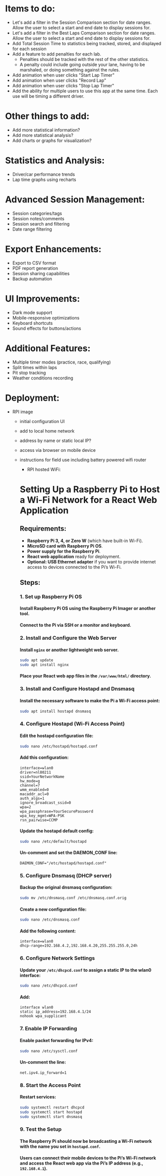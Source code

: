 # Items to do:
- Let's add a filter in the Session Comparison section for date ranges. Allow the user to select a start and end date to display sessions for.
- Let's add a filter in the Best Laps Comparison section for date ranges. Allow the user to select a start and end date to display sessions for.
- Add Total Session Time to statistics being tracked, stored, and displayed for each session
- Add a feature to add penalties for each lab. 
    - Penalties should be tracked with the rest of the other statistics. 
    - A penalty could include going outside your lane, having to be marshaled, or doing something against the rules. 
- Add animation when user clicks "Start Lap Timer"
- Add animation when user clicks "Record Lap"
- Add animation when user clicks "Stop Lap Timer"
- Add the ability for multiple users to use this app at the same time. Each use will be timing a different driver.

# Other things to add:
- Add more statistical information?
- Add more statistical analysis?
- Add charts or graphs for visualization?

# Statistics and Analysis:
- Driver/car performance trends
- Lap time graphs using recharts

# Advanced Session Management:
- Session categories/tags
- Session notes/comments
- Session search and filtering
- Date range filtering

# Export Enhancements:
- Export to CSV format
- PDF report generation
- Session sharing capabilities
- Backup automation

# UI Improvements:
- Dark mode support
- Mobile-responsive optimizations
- Keyboard shortcuts
- Sound effects for buttons/actions

# Additional Features:
- Multiple timer modes (practice, race, qualifying)
- Split times within laps
- Pit stop tracking
- Weather conditions recording

# Deployment:
- RPI image
    - initial configuration UI
    - add to local home network
    - address by name or static local IP?
    - access via browser on mobile device
    - instructions for field use including battery powered wifi router
        - RPI hosted WiFi:
        # Setting Up a Raspberry Pi to Host a Wi-Fi Network for a React Web Application
        ## Requirements:
        - **Raspberry Pi 3, 4, or Zero W** (which have built-in Wi-Fi).
        - **MicroSD card with Raspberry Pi OS**.
        - **Power supply for the Raspberry Pi**.
        - **React web application** ready for deployment.
        - **Optional: USB Ethernet adapter** if you want to provide internet access to devices connected to the Pi’s Wi-Fi.

        ## Steps:

        ### 1. Set up Raspberry Pi OS
        #### Install Raspberry Pi OS using the Raspberry Pi Imager or another tool.
        #### Connect to the Pi via SSH or a monitor and keyboard.

        ### 2. Install and Configure the Web Server
        #### Install `nginx` or another lightweight web server.
        ```bash
        sudo apt update
        sudo apt install nginx
        ```
        #### Place your React web app files in the `/var/www/html/` directory.

        ### 3. Install and Configure Hostapd and Dnsmasq
        #### Install the necessary software to make the Pi a Wi-Fi access point:
        ```bash
        sudo apt install hostapd dnsmasq
        ```

        ### 4. Configure Hostapd (Wi-Fi Access Point)
        #### Edit the hostapd configuration file:
        ```bash
        sudo nano /etc/hostapd/hostapd.conf
        ```
        #### Add this configuration:
        ```
        interface=wlan0
        driver=nl80211
        ssid=YourNetworkName
        hw_mode=g
        channel=7
        wmm_enabled=0
        macaddr_acl=0
        auth_algs=1
        ignore_broadcast_ssid=0
        wpa=2
        wpa_passphrase=YourSecurePassword
        wpa_key_mgmt=WPA-PSK
        rsn_pairwise=CCMP
        ```
        #### Update the hostapd default config:
        ```bash
        sudo nano /etc/default/hostapd
        ```
        #### Un-comment and set the DAEMON_CONF line:
        ```
        DAEMON_CONF="/etc/hostapd/hostapd.conf"
        ```

        ### 5. Configure Dnsmasq (DHCP server)
        #### Backup the original dnsmasq configuration:
        ```bash
        sudo mv /etc/dnsmasq.conf /etc/dnsmasq.conf.orig
        ```
        #### Create a new configuration file:
        ```bash
        sudo nano /etc/dnsmasq.conf
        ```
        #### Add the following content:
        ```
        interface=wlan0
        dhcp-range=192.168.4.2,192.168.4.20,255.255.255.0,24h
        ```

        ### 6. Configure Network Settings
        #### Update your `/etc/dhcpcd.conf` to assign a static IP to the wlan0 interface:
        ```bash
        sudo nano /etc/dhcpcd.conf
        ```
        #### Add:
        ```
        interface wlan0
        static ip_address=192.168.4.1/24
        nohook wpa_supplicant
        ```

        ### 7. Enable IP Forwarding
        #### Enable packet forwarding for IPv4:
        ```bash
        sudo nano /etc/sysctl.conf
        ```
        #### Un-comment the line:
        ```
        net.ipv4.ip_forward=1
        ```

        ### 8. Start the Access Point
        #### Restart services:
        ```bash
        sudo systemctl restart dhcpcd
        sudo systemctl start hostapd
        sudo systemctl start dnsmasq
        ```

        ### 9. Test the Setup
        #### The Raspberry Pi should now be broadcasting a Wi-Fi network with the name you set in `hostapd.conf`.
        #### Users can connect their mobile devices to the Pi’s Wi-Fi network and access the React web app via the Pi’s IP address (e.g., `192.168.4.1`).